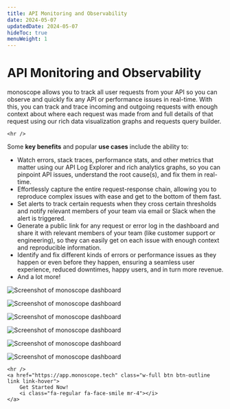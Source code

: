 ```yaml
---
title: API Monitoring and Observability
date: 2024-05-07
updatedDate: 2024-05-07
hideToc: true
menuWeight: 1
---
```


# API Monitoring and Observability

monoscope allows you to track all user requests from your API so you can observe and quickly fix any API or performance issues in real-time. With this, you can track and trace incoming and outgoing requests with enough context about where each request was made from and full details of that request using our rich data visualization graphs and requests query builder.

```=html
<hr />
```

Some **key benefits** and popular **use cases** include the ability to:

- Watch errors, stack traces, performance stats, and other metrics that matter using our API Log Explorer and rich analytics graphs, so you can pinpoint API issues, understand the root cause(s), and fix them in real-time.
- Effortlessly capture the entire request-response chain, allowing you to reproduce complex issues with ease and get to the bottom of them fast.
- Set alerts to track certain requests when they cross certain thresholds and notify relevant members of your team via email or Slack when the alert is triggered.
- Generate a public link for any request or error log in the dashboard and share it with relevant members of your team (like customer support or engineering), so they can easily get on each issue with enough context and reproducible information.
- Identify and fix different kinds of errors or performance issues as they happen or even before they happen, ensuring a seamless user experience, reduced downtimes, happy users, and in turn more revenue.
- And a lot more!

![Screenshot of monoscope dashboard](/docs/dashboard/dashboard-pages/dashboard/dashboard-page-new.png)

![Screenshot of monoscope dashboard](/docs/dashboard/dashboard-pages/api-log-explorer/explorer-new.png)

![Screenshot of monoscope dashboard](/docs/dashboard/dashboard-pages/endpoints/api-catalog.png)

![Screenshot of monoscope dashboard](/docs/dashboard/dashboard-pages/api-log-explorer/screen-3.png)

![Screenshot of monoscope dashboard](/docs/dashboard/dashboard-pages/api-log-explorer/log-explorer-span.png)

![Screenshot of monoscope dashboard](/docs/dashboard/dashboard-pages/api-log-explorer/shared-event.png)

```=html
<hr />
<a href="https://app.monoscope.tech" class="w-full btn btn-outline link link-hover">
    Get Started Now!
    <i class="fa-regular fa-face-smile mr-4"></i>
</a>
```
